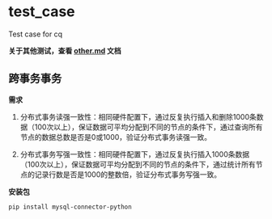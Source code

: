 # test_case
Test case for cq

**关于其他测试，查看 [other.md](./other.md) 文档**

## 跨事务事务

**需求**

1) 分布式事务读强一致性：相同硬件配置下，通过反复执行插入和删除1000条数据（100次以上），保证数据可平均分配到不同的节点的条件下，通过查询所有节点的数据总数是否是0或1000，验证分布式事务读强一致。

2) 分布式事务写强一致性：相同硬件配置下，通过反复执行插入1000条数据（100次以上），保证数据可平均分配到不同的节点的条件下，通过统计所有节点的记录行数是否是1000的整数倍，验证分布式事务写强一致。

**安装包**
```shell
pip install mysql-connector-python
```